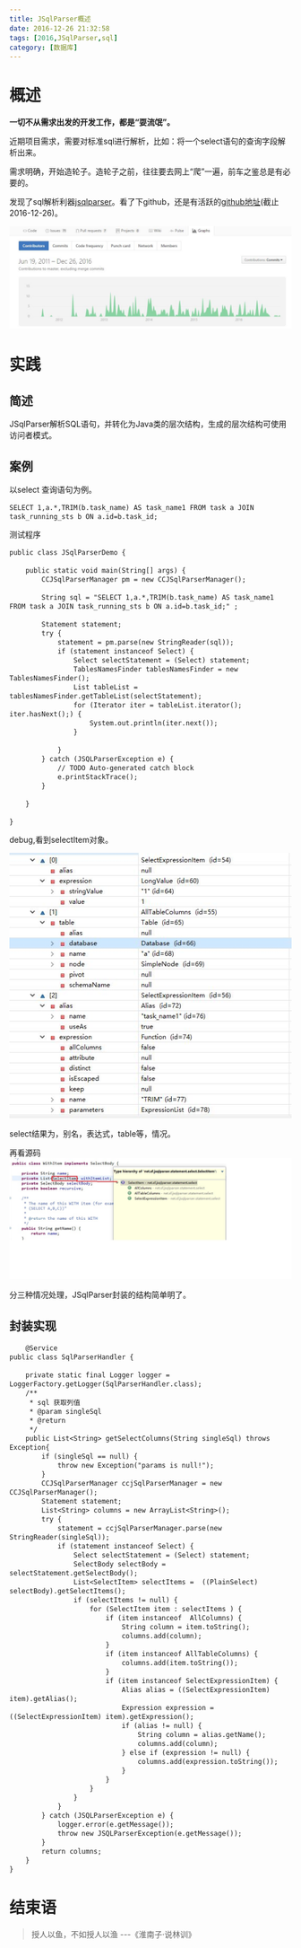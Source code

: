 ```yaml
---
title: JSqlParser概述
date: 2016-12-26 21:32:58
tags: [2016,JSqlParser,sql]
category: [数据库]
---
```

# 概述

**一切不从需求出发的开发工作，都是“耍流氓”。**

近期项目需求，需要对标准sql进行解析，比如：将一个select语句的查询字段解析出来。

需求明确，开始造轮子。造轮子之前，往往要去网上“爬”一遍，前车之鉴总是有必要的。

发现了sql解析利器[jsqlparser](http://jsqlparser.sourceforge.net/)。看了下github，还是有活跃的[github地址](https://github.com/JSQLParser/JSqlParser)(截止2016-12-26)。

![](https://github.com/alanzhang211/blog-image/raw/master//2016/12/%E6%95%B0%E6%8D%AE%E5%BA%93/jsqlparser.JPG)

<!---more-->

# 实践

## 简述
JSqlParser解析SQL语句，并转化为Java类的层次结构，生成的层次结构可使用访问者模式。

## 案例
以select 查询语句为例。

```
SELECT 1,a.*,TRIM(b.task_name) AS task_name1 FROM task a JOIN task_running_sts b ON a.id=b.task_id;
```

测试程序

```
public class JSqlParserDemo {

	public static void main(String[] args) {
		CCJSqlParserManager pm = new CCJSqlParserManager();

		String sql = "SELECT 1,a.*,TRIM(b.task_name) AS task_name1 FROM task a JOIN task_running_sts b ON a.id=b.task_id;" ;

		Statement statement;
		try {
			statement = pm.parse(new StringReader(sql));
			if (statement instanceof Select) {
				Select selectStatement = (Select) statement;
				TablesNamesFinder tablesNamesFinder = new TablesNamesFinder();
				List tableList = tablesNamesFinder.getTableList(selectStatement);
				for (Iterator iter = tableList.iterator(); iter.hasNext();) {
					System.out.println(iter.next());
				}

			}
		} catch (JSQLParserException e) {
			// TODO Auto-generated catch block
			e.printStackTrace();
		}

	}

}
```
debug,看到selectItem对象。

![](https://github.com/alanzhang211/blog-image/raw/master//2016/12/%E6%95%B0%E6%8D%AE%E5%BA%93/select.JPG)

select结果为，别名，表达式，table等，情况。

再看源码
![](https://github.com/alanzhang211/blog-image/raw/master//2016/12/%E6%95%B0%E6%8D%AE%E5%BA%93/selectItem.jpg)

分三种情况处理，JSqlParser封装的结构简单明了。


## 封装实现

```
    @Service
public class SqlParserHandler {

    private static final Logger logger = LoggerFactory.getLogger(SqlParserHandler.class);
    /**
     * sql 获取列值
     * @param singleSql
     * @return
     */
    public List<String> getSelectColumns(String singleSql) throws Exception{
        if (singleSql == null) {
            throw new Exception("params is null!");
        }
        CCJSqlParserManager ccjSqlParserManager = new CCJSqlParserManager();
        Statement statement;
        List<String> columns = new ArrayList<String>();
        try {
            statement = ccjSqlParserManager.parse(new StringReader(singleSql));
            if (statement instanceof Select) {
                Select selectStatement = (Select) statement;
                SelectBody selectBody = selectStatement.getSelectBody();
                List<SelectItem> selectItems =  ((PlainSelect) selectBody).getSelectItems();
                if (selectItems != null) {
                    for (SelectItem item : selectItems ) {
                        if (item instanceof  AllColumns) {
                            String column = item.toString();
                            columns.add(column);
                        }
                        if (item instanceof AllTableColumns) {
                            columns.add(item.toString());
                        }
                        if (item instanceof SelectExpressionItem) {
                            Alias alias = ((SelectExpressionItem) item).getAlias();
                            Expression expression = ((SelectExpressionItem) item).getExpression();
                            if (alias != null) {
                                String column = alias.getName();
                                columns.add(column);
                            } else if (expression != null) {
                                columns.add(expression.toString());
                            }
                        }
                    }
                }
            }
        } catch (JSQLParserException e) {
            logger.error(e.getMessage());
            throw new JSQLParserException(e.getMessage());
        }
        return columns;
    }
}
```

# 结束语
> 授人以鱼，不如授人以渔 ---《淮南子·说林训》
